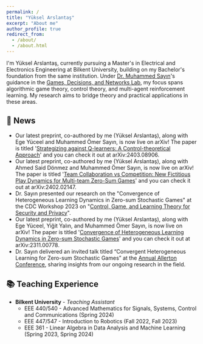 ```yaml
---
permalink: /
title: "Yüksel Arslantaş"
excerpt: "About me"
author_profile: true
redirect_from: 
  - /about/
  - /about.html
---
```


I'm Yüksel Arslantaş, currently pursuing a Master's in Electrical and Electronics Engineering at Bilkent University, building on my Bachelor's foundation from the same institution. Under [Dr. Muhammed Sayın](https://gdn.bilkent.edu.tr/sayin/)'s guidance in the [Games, Decisions, and Networks Lab](https://gdn.bilkent.edu.tr/), my focus spans algorithmic game theory, control theory, and multi-agent reinforcement learning. My research aims to bridge theory and practical applications in these areas.

## 📰 News
- Our latest preprint, co-authored by me (Yüksel Arslantaş), along with Ege Yüceel and Muhammed Ömer Sayın, is now live on arXiv! The paper is titled '[Strategizing against Q-learners: A Control-theoretical Approach](https://arxiv.org/abs/2403.08906)' and you can check it out at arXiv:2403.08906.
- Our latest preprint, co-authored by me (Yüksel Arslantaş), along with Ahmed Said Dönmez and Muhammed Ömer Sayın, is now live on arXiv! The paper is titled '[Team Collaboration vs Competition: New Fictitious Play Dynamics for Multi-team Zero-Sum Games](https://arxiv.org/abs/2402.02147)' and you can check it out at 	arXiv:2402.02147.
- Dr. Sayın presented our research on the "Convergence of Heterogeneous Learning Dynamics in Zero-sum Stochastic Games" at the CDC Workshop 2023 on "[Control, Game, and Learning Theory for Security and Privacy](https://sites.google.com/nyu.edu/cdc2023workshop/home?authuser=0)". 
- Our latest preprint, co-authored by me (Yüksel Arslantaş), along with Ege Yüceel, Yiğit Yalın, and Muhammed Ömer Sayın, is now live on arXiv! The paper is titled '[Convergence of Heterogeneous Learning Dynamics in Zero-sum Stochastic Games](https://arxiv.org/abs/2311.00778)' and you can check it out at arXiv:2311.00778.
- Dr. Sayın delivered an invited talk titled “Convergent Heterogeneous Learning for Zero-sum Stochastic Games” at the [Annual Allerton Conference](https://allerton.csl.illinois.edu/), sharing insights from our ongoing research in the field.

## 📚 Teaching Experience
- **Bilkent University** - *Teaching Assistant*
  - EEE 440/540 - Advanced Mathematics for Signals, Systems, Control and Communications (Spring 2024)
  - EEE 447/547 - Introduction to Robotics (Fall 2022, Fall 2023)
  - EEE 361 - Linear Algebra in Data Analysis and Machine Learning (Spring 2023, Spring 2024)


